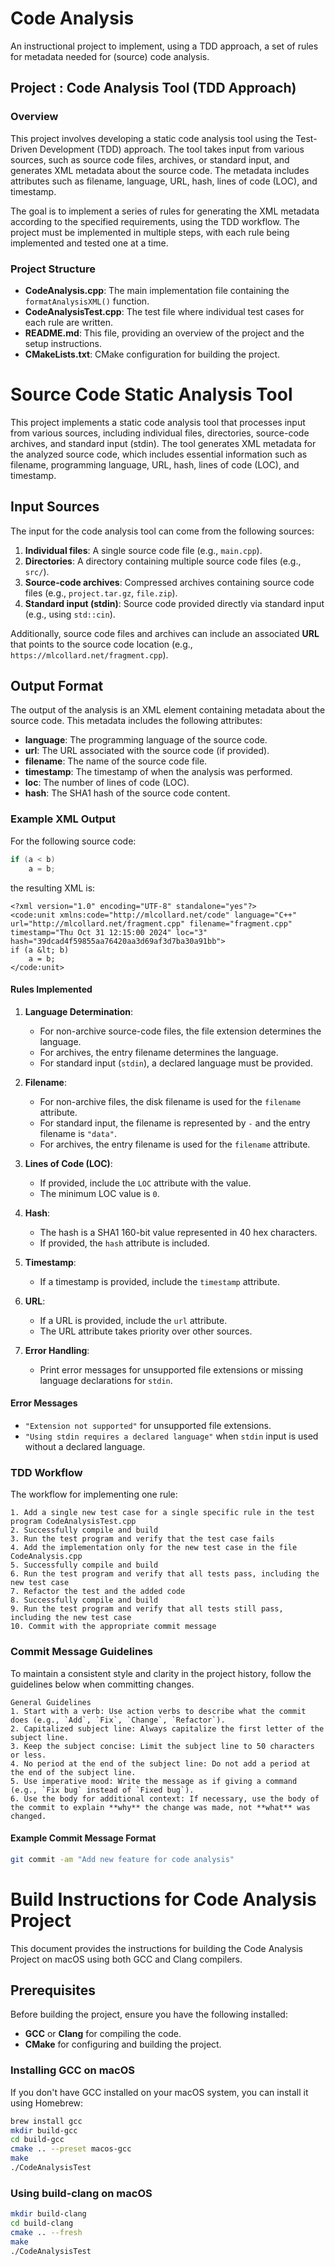 # Code Analysis

An instructional project to implement, using a TDD approach, a set of rules for metadata needed for (source) code analysis.

## Project : Code Analysis Tool (TDD Approach)

### Overview
This project involves developing a static code analysis tool using the Test-Driven Development (TDD) approach. The tool takes input from various sources, such as source code files, archives, or standard input, and generates XML metadata about the source code. The metadata includes attributes such as filename, language, URL, hash, lines of code (LOC), and timestamp.

The goal is to implement a series of rules for generating the XML metadata according to the specified requirements, using the TDD workflow. The project must be implemented in multiple steps, with each rule being implemented and tested one at a time.

### Project Structure

- **CodeAnalysis.cpp**: The main implementation file containing the `formatAnalysisXML()` function.
- **CodeAnalysisTest.cpp**: The test file where individual test cases for each rule are written.
- **README.md**: This file, providing an overview of the project and the setup instructions.
- **CMakeLists.txt**: CMake configuration for building the project.

# Source Code Static Analysis Tool

This project implements a static code analysis tool that processes input from various sources, including individual files, directories, source-code archives, and standard input (stdin). The tool generates XML metadata for the analyzed source code, which includes essential information such as filename, programming language, URL, hash, lines of code (LOC), and timestamp.

## Input Sources

The input for the code analysis tool can come from the following sources:

1. **Individual files**: A single source code file (e.g., `main.cpp`).
2. **Directories**: A directory containing multiple source code files (e.g., `src/`).
3. **Source-code archives**: Compressed archives containing source code files (e.g., `project.tar.gz`, `file.zip`).
4. **Standard input (stdin)**: Source code provided directly via standard input (e.g., using `std::cin`).

Additionally, source code files and archives can include an associated **URL** that points to the source code location (e.g., `https://mlcollard.net/fragment.cpp`).

## Output Format

The output of the analysis is an XML element containing metadata about the source code. This metadata includes the following attributes:

- **language**: The programming language of the source code.
- **url**: The URL associated with the source code (if provided).
- **filename**: The name of the source code file.
- **timestamp**: The timestamp of when the analysis was performed.
- **loc**: The number of lines of code (LOC).
- **hash**: The SHA1 hash of the source code content.

### Example XML Output

For the following source code:

```cpp
if (a < b)
    a = b;
```
the resulting XML is:

```
<?xml version="1.0" encoding="UTF-8" standalone="yes"?>
<code:unit xmlns:code="http://mlcollard.net/code" language="C++" url="http://mlcollard.net/fragment.cpp" filename="fragment.cpp" timestamp="Thu Oct 31 12:15:00 2024" loc="3" hash="39dcad4f59855aa76420aa3d69af3d7ba30a91bb">
if (a &lt; b)
    a = b;
</code:unit>
```
#### Rules Implemented

1. **Language Determination**:
   - For non-archive source-code files, the file extension determines the language.
   - For archives, the entry filename determines the language.
   - For standard input (`stdin`), a declared language must be provided.

2. **Filename**:
   - For non-archive files, the disk filename is used for the `filename` attribute.
   - For standard input, the filename is represented by `-` and the entry filename is `"data"`.
   - For archives, the entry filename is used for the `filename` attribute.

3. **Lines of Code (LOC)**:
   - If provided, include the `LOC` attribute with the value.
   - The minimum LOC value is `0`.

4. **Hash**:
   - The hash is a SHA1 160-bit value represented in 40 hex characters.
   - If provided, the `hash` attribute is included.

5. **Timestamp**:
   - If a timestamp is provided, include the `timestamp` attribute.

6. **URL**:
   - If a URL is provided, include the `url` attribute.
   - The URL attribute takes priority over other sources.

7. **Error Handling**:
   - Print error messages for unsupported file extensions or missing language declarations for `stdin`.

#### Error Messages
- `"Extension not supported"` for unsupported file extensions.
- `"Using stdin requires a declared language"` when `stdin` input is used without a declared language.

### TDD Workflow

The workflow for implementing one rule:
```
1. Add a single new test case for a single specific rule in the test program CodeAnalysisTest.cpp
2. Successfully compile and build
3. Run the test program and verify that the test case fails
4. Add the implementation only for the new test case in the file CodeAnalysis.cpp
5. Successfully compile and build
6. Run the test program and verify that all tests pass, including the new test case
7. Refactor the test and the added code
8. Successfully compile and build
9. Run the test program and verify that all tests still pass, including the new test case
10. Commit with the appropriate commit message
```
### Commit Message Guidelines

To maintain a consistent style and clarity in the project history, follow the guidelines below when committing changes.
```
General Guidelines
1. Start with a verb: Use action verbs to describe what the commit does (e.g., `Add`, `Fix`, `Change`, `Refactor`).
2. Capitalized subject line: Always capitalize the first letter of the subject line.
3. Keep the subject concise: Limit the subject line to 50 characters or less.
4. No period at the end of the subject line: Do not add a period at the end of the subject line.
5. Use imperative mood: Write the message as if giving a command (e.g., `Fix bug` instead of `Fixed bug`).
6. Use the body for additional context: If necessary, use the body of the commit to explain **why** the change was made, not **what** was changed.
```
#### Example Commit Message Format
```bash
git commit -am "Add new feature for code analysis"
```
# Build Instructions for Code Analysis Project

This document provides the instructions for building the Code Analysis Project on macOS using both GCC and Clang compilers.

## Prerequisites

Before building the project, ensure you have the following installed:

- **GCC** or **Clang** for compiling the code.
- **CMake** for configuring and building the project.

### Installing GCC on macOS

If you don't have GCC installed on your macOS system, you can install it using Homebrew:

```bash
brew install gcc
mkdir build-gcc
cd build-gcc
cmake .. --preset macos-gcc
make
./CodeAnalysisTest
```
### Using build-clang on macOS
```bash
mkdir build-clang
cd build-clang
cmake .. --fresh
make
./CodeAnalysisTest

